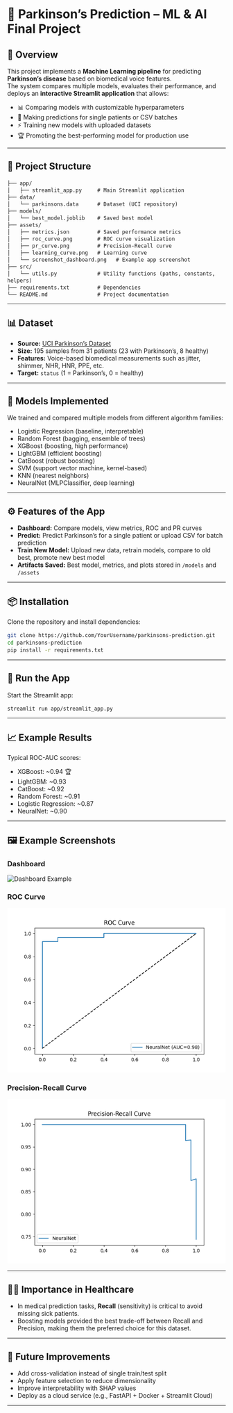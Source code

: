 # 🧩 Parkinson’s Prediction – ML & AI Final Project  

## 📖 Overview  
This project implements a **Machine Learning pipeline** for predicting **Parkinson’s disease** based on biomedical voice features.  
The system compares multiple models, evaluates their performance, and deploys an **interactive Streamlit application** that allows:  
- 📊 Comparing models with customizable hyperparameters  
- 🔮 Making predictions for single patients or CSV batches  
- ⚡ Training new models with uploaded datasets  
- 🏆 Promoting the best-performing model for production use  

---

## 📂 Project Structure  
```
├── app/
│   ├── streamlit_app.py     # Main Streamlit application
├── data/
│   └── parkinsons.data      # Dataset (UCI repository)
├── models/
│   └── best_model.joblib    # Saved best model
├── assets/
│   ├── metrics.json         # Saved performance metrics
│   ├── roc_curve.png        # ROC curve visualization
│   ├── pr_curve.png         # Precision-Recall curve
│   ├── learning_curve.png   # Learning curve
│   └── screenshot_dashboard.png   # Example app screenshot
├── src/
│   └── utils.py             # Utility functions (paths, constants, helpers)
├── requirements.txt         # Dependencies
└── README.md                # Project documentation
```

---

## 📊 Dataset  
- **Source:** [UCI Parkinson’s Dataset](https://archive.ics.uci.edu/ml/datasets/parkinsons)  
- **Size:** 195 samples from 31 patients (23 with Parkinson’s, 8 healthy)  
- **Features:** Voice-based biomedical measurements such as jitter, shimmer, NHR, HNR, PPE, etc.  
- **Target:** `status` (1 = Parkinson’s, 0 = healthy)  

---

## 🤖 Models Implemented  
We trained and compared multiple models from different algorithm families:  
- Logistic Regression (baseline, interpretable)  
- Random Forest (bagging, ensemble of trees)  
- XGBoost (boosting, high performance)  
- LightGBM (efficient boosting)  
- CatBoost (robust boosting)  
- SVM (support vector machine, kernel-based)  
- KNN (nearest neighbors)  
- NeuralNet (MLPClassifier, deep learning)  

---

## ⚙️ Features of the App  
- **Dashboard:** Compare models, view metrics, ROC and PR curves  
- **Predict:** Predict Parkinson’s for a single patient or upload CSV for batch prediction  
- **Train New Model:** Upload new data, retrain models, compare to old best, promote new best model  
- **Artifacts Saved:** Best model, metrics, and plots stored in `/models` and `/assets`  

---

## 📦 Installation  

Clone the repository and install dependencies:  
```bash
git clone https://github.com/YourUsername/parkinsons-prediction.git
cd parkinsons-prediction
pip install -r requirements.txt
```

---

## 🚀 Run the App  
Start the Streamlit app:  
```bash
streamlit run app/streamlit_app.py
```

---

## 📈 Example Results  
Typical ROC-AUC scores:  
- XGBoost: ~0.94 🏆  
- LightGBM: ~0.93  
- CatBoost: ~0.92  
- Random Forest: ~0.91  
- Logistic Regression: ~0.87  
- NeuralNet: ~0.90  

---

## 🖼️ Example Screenshots  

### Dashboard  
![Dashboard Example](assets/screenshot_dashboard.png)  

### ROC Curve  
![ROC Curve](assets/roc_curve.png)  

### Precision-Recall Curve  
![PR Curve](assets/pr_curve.png)  

---

## 🧑‍⚕️ Importance in Healthcare  
- In medical prediction tasks, **Recall** (sensitivity) is critical to avoid missing sick patients.  
- Boosting models provided the best trade-off between Recall and Precision, making them the preferred choice for this dataset.  

---

## 📌 Future Improvements  
- Add cross-validation instead of single train/test split  
- Apply feature selection to reduce dimensionality  
- Improve interpretability with SHAP values  
- Deploy as a cloud service (e.g., FastAPI + Docker + Streamlit Cloud)  

---
 

